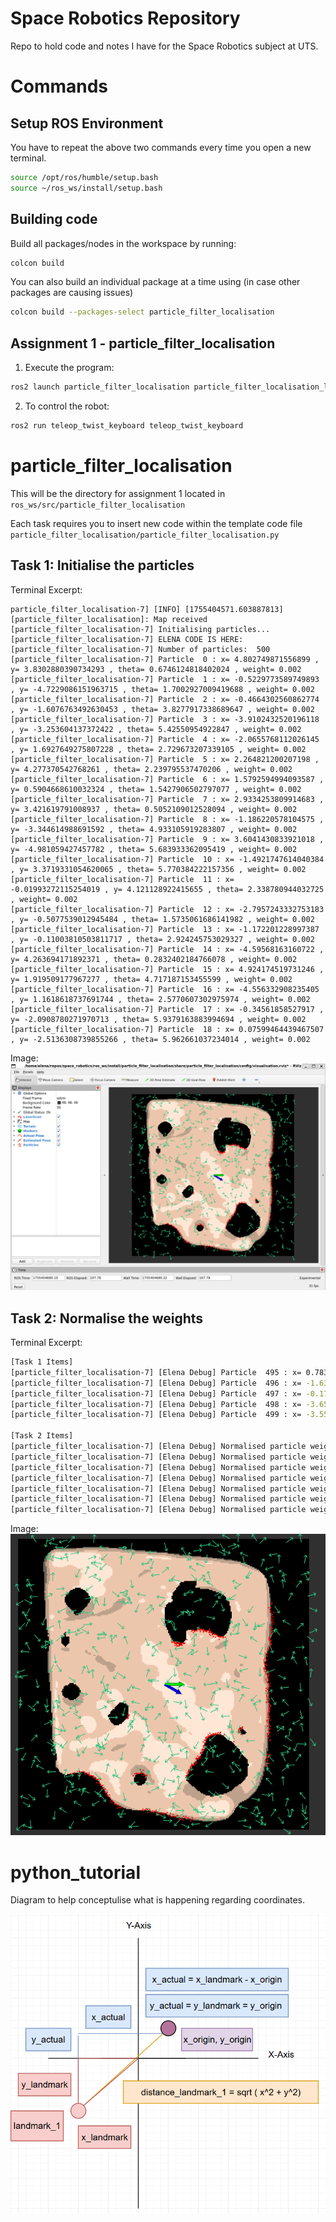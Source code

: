 # Space Robotics Repository
Repo to hold code and notes I have for the Space Robotics subject at UTS.

# Commands

## Setup ROS Environment
You have to repeat the above two commands every time you open a new terminal.
```sh
source /opt/ros/humble/setup.bash
source ~/ros_ws/install/setup.bash
```

## Building code
Build all packages/nodes in the workspace by running:
```sh
colcon build
```

You can also build an individual package at a time using (in case other packages are causing issues)

```sh
colcon build --packages-select particle_filter_localisation
```

## Assignment 1 - particle_filter_localisation
1. Execute the program:
```sh
ros2 launch particle_filter_localisation particle_filter_localisation_launch.py
```
2. To control the robot:
```sh
ros2 run teleop_twist_keyboard teleop_twist_keyboard
```

# particle_filter_localisation
This will be the directory for assignment 1 located in `ros_ws/src/particle_filter_localisation`

Each task requires you to insert new code within the template code file
`particle_filter_localisation/particle_filter_localisation.py`

## Task 1: Initialise the particles
Terminal Excerpt:
```
particle_filter_localisation-7] [INFO] [1755404571.603887813] [particle_filter_localisation]: Map received
[particle_filter_localisation-7] Initialising particles...
[particle_filter_localisation-7] ELENA CODE IS HERE: 
[particle_filter_localisation-7] Number of particles:  500
[particle_filter_localisation-7] Particle  0 : x= 4.802749871556899 , y= 3.8302880390734293 , theta= 0.6746124818402024 , weight= 0.002
[particle_filter_localisation-7] Particle  1 : x= -0.5229773589749893 , y= -4.7229086151963715 , theta= 1.7002927009419688 , weight= 0.002
[particle_filter_localisation-7] Particle  2 : x= -0.4664302560862774 , y= -1.6076763492630453 , theta= 3.8277917338689647 , weight= 0.002
[particle_filter_localisation-7] Particle  3 : x= -3.9102432520196118 , y= -3.253604137372422 , theta= 5.42550954922847 , weight= 0.002
[particle_filter_localisation-7] Particle  4 : x= -2.0655768112026145 , y= 1.6927649275807228 , theta= 2.729673207339105 , weight= 0.002
[particle_filter_localisation-7] Particle  5 : x= 2.264821200207198 , y= 4.277370542768261 , theta= 2.239795537470206 , weight= 0.002
[particle_filter_localisation-7] Particle  6 : x= 1.5792594994093587 , y= 0.5904668610032324 , theta= 1.5427906502797077 , weight= 0.002
[particle_filter_localisation-7] Particle  7 : x= 2.9334253809914683 , y= 3.421619791008937 , theta= 0.5052109012528094 , weight= 0.002
[particle_filter_localisation-7] Particle  8 : x= -1.186220578104575 , y= -3.344614988691592 , theta= 4.933105919283807 , weight= 0.002
[particle_filter_localisation-7] Particle  9 : x= 3.6041430833921018 , y= -4.981059427457782 , theta= 5.683933362095419 , weight= 0.002
[particle_filter_localisation-7] Particle  10 : x= -1.4921747614040384 , y= 3.3719331054620065 , theta= 5.770384222157356 , weight= 0.002
[particle_filter_localisation-7] Particle  11 : x= -0.01993272115254019 , y= 4.121128922415655 , theta= 2.338780944032725 , weight= 0.002
[particle_filter_localisation-7] Particle  12 : x= -2.7957243332753183 , y= -0.5077539012945484 , theta= 1.5735061686141982 , weight= 0.002
[particle_filter_localisation-7] Particle  13 : x= -1.172201228997387 , y= -0.11003810503811717 , theta= 2.924245753029327 , weight= 0.002
[particle_filter_localisation-7] Particle  14 : x= -4.59568163160722 , y= 4.263694171892371 , theta= 0.2832402184766078 , weight= 0.002
[particle_filter_localisation-7] Particle  15 : x= 4.924174519731246 , y= 1.919509177967277 , theta= 4.717187153455599 , weight= 0.002
[particle_filter_localisation-7] Particle  16 : x= -4.556332908235405 , y= 1.1618618737691744 , theta= 2.5770607302975974 , weight= 0.002
[particle_filter_localisation-7] Particle  17 : x= -0.34561858527917 , y= -2.0908780271970713 , theta= 5.9379163883994694 , weight= 0.002
[particle_filter_localisation-7] Particle  18 : x= 0.07599464439467507 , y= -2.5136308739855266 , theta= 5.962661037234014 , weight= 0.002
```

Image:
![task_1](https://github.com/elenajusto/space_robotics/blob/main/images/task_1.png)


## Task 2: Normalise the weights
Terminal Excerpt:
```sh
[Task 1 Items]
[particle_filter_localisation-7] [Elena Debug] Particle  495 : x= 0.7837390144723768 , y= 1.0290591824138469 , theta= 0.6731380848859895 , weight= 0.002
[particle_filter_localisation-7] [Elena Debug] Particle  496 : x= -1.6363628222335067 , y= 0.382219434015715 , theta= 5.700813535467078 , weight= 0.002
[particle_filter_localisation-7] [Elena Debug] Particle  497 : x= -0.17485779971350635 , y= 3.8697129706192 , theta= 3.2665586641192776 , weight= 0.002
[particle_filter_localisation-7] [Elena Debug] Particle  498 : x= -3.657429146662379 , y= 3.110209245288929 , theta= 0.3937238382323943 , weight= 0.002
[particle_filter_localisation-7] [Elena Debug] Particle  499 : x= -3.559582408533349 , y= 1.73400479097824 , theta= 0.6801380652133294 , weight= 0.002

[Task 2 Items]
[particle_filter_localisation-7] [Elena Debug] Normalised particle weight:  0.0019999999999999987
[particle_filter_localisation-7] [Elena Debug] Normalised particle weight:  0.0019999999999999987
[particle_filter_localisation-7] [Elena Debug] Normalised particle weight:  0.0019999999999999987
[particle_filter_localisation-7] [Elena Debug] Normalised particle weight:  0.0019999999999999987
[particle_filter_localisation-7] [Elena Debug] Normalised particle weight:  0.0019999999999999987
[particle_filter_localisation-7] [Elena Debug] Normalised particle weight:  0.0019999999999999987
[particle_filter_localisation-7] [Elena Debug] Normalised particle weight:  0.0019999999999999987
```
Image:
![task_2](https://github.com/elenajusto/space_robotics/blob/main/images/task_2.png)

# python_tutorial
Diagram to help conceptulise what is happening regarding coordinates.

![coordinates](https://github.com/elenajusto/space_robotics/blob/main/images/coordinates.png)